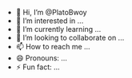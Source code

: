 - 👋 Hi, I’m @PlatoBwoy
- 👀 I’m interested in ...
- 🌱 I’m currently learning ...
- 💞️ I’m looking to collaborate on ...
- 📫 How to reach me ...
- 😄 Pronouns: ...
- ⚡ Fun fact: ...

<!---
PlatoBwoy/PlatoBwoy is a ✨ special ✨ repository because its `README.md` (this file) appears on your GitHub profile.
You can click the Preview link to take a look at your changes.
--->
